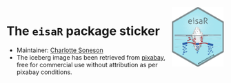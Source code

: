 <img src="eisaR.png" align="right" alt="" width="120" />

# The `eisaR` package sticker

* Maintainer: [Charlotte Soneson](https://github.com/csoneson)
* The iceberg image has been retrieved from [pixabay](https://pixabay.com/ro/illustrations/iceberg-mai-sus-de-ap%C4%83-alb-rece-3273216/), free for commercial use without attribution as per pixabay conditions. 